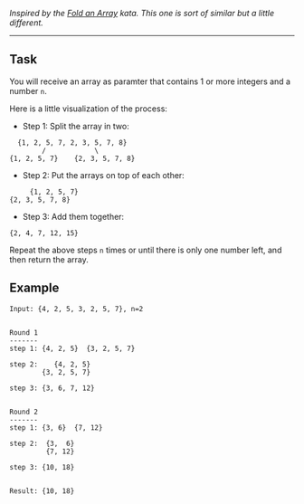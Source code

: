 *Inspired by the [Fold an Array](https://www.codewars.com/kata/fold-an-array) kata. This one is sort of similar but a little different.*

---

## Task
You will receive an array as paramter that contains 1 or more integers and a number `n`.

Here is a little visualization of the process:

* Step 1: Split the array in two:
```
  {1, 2, 5, 7, 2, 3, 5, 7, 8}
        /            \
{1, 2, 5, 7}    {2, 3, 5, 7, 8}
```

* Step 2: Put the arrays on top of each other:
```
     {1, 2, 5, 7}
{2, 3, 5, 7, 8}
```

* Step 3: Add them together:
```
{2, 4, 7, 12, 15}
```



Repeat the above steps `n` times or until there is only one number left, and then return the array.


## Example

```
Input: {4, 2, 5, 3, 2, 5, 7}, n=2


Round 1
-------
step 1: {4, 2, 5}  {3, 2, 5, 7}

step 2:    {4, 2, 5}
        {3, 2, 5, 7}

step 3: {3, 6, 7, 12}


Round 2
-------
step 1: {3, 6}  {7, 12}

step 2:  {3,  6}
         {7, 12} 

step 3: {10, 18}


Result: {10, 18}
```